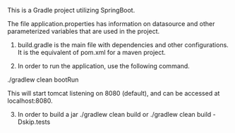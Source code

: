 This is a Gradle project utilizing SpringBoot. 

The file application.properties has information on datasource and other parameterized variables that are used in the project.

1. build.gradle is the main file with dependencies and other configurations. It is the equivalent of pom.xml for a maven project.

2. In order to run the application, use the following command.

./gradlew clean bootRun

This will start tomcat listening on 8080 (default), and can be accessed at localhost:8080.


3. In order to build a jar
./gradlew clean build or ./gradlew clean build -Dskip.tests


